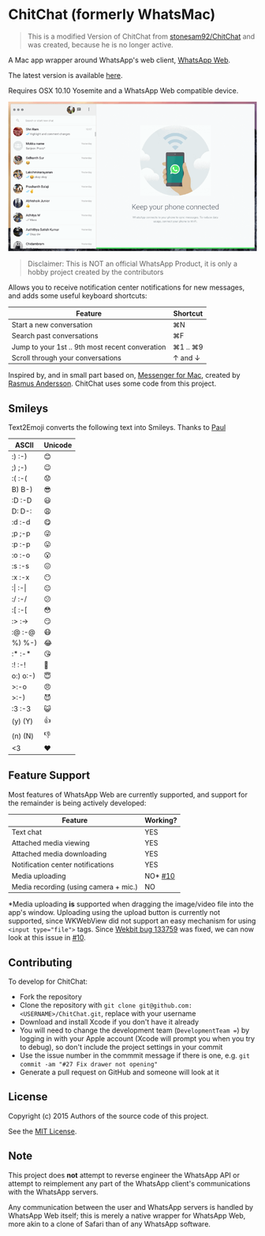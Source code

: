 # ChitChat (formerly WhatsMac)
> This is a modified Version of ChitChat from [stonesam92/ChitChat](https://github.com/stonesam92/ChitChat) and was created, because he is no longer active.

A Mac app wrapper around WhatsApp's web client, [WhatsApp Web](https://web.whatsapp.com).

The latest version is available [here](https://github.com/Neo11/ChitChat/releases/latest).

Requires OSX 10.10 Yosemite and a WhatsApp Web compatible device.

![WhatsMac Screenshot](/ScreenShot.png "ChitChat Screenshot")

> Disclaimer: This is NOT an official WhatsApp Product, it is only a hobby project created by the contributors

Allows you to receive notification center notifications for new messages, and adds some useful keyboard shortcuts:

| Feature                                        | Shortcut  |
|------------------------------------------------|-----------|
| Start a new conversation                       | ⌘N        |
| Search past conversations                      | ⌘F        |
| Jump to your 1st .. 9th most recent converation| ⌘1 .. ⌘9  |
| Scroll through your conversations              | ↑ and ↓   |

Inspired by, and in small part based on, [Messenger for Mac](http://fbmacmessenger.rsms.me/), created by [Rasmus Andersson](https://twitter.com/rsms). ChitChat uses some code from this project.

## Smileys

Text2Emoji converts the following text into Smileys. Thanks to [Paul](https://github.com/c-o-m-m-a-n-d-e-r)

|ASCII        |Unicode|
|-------------|-------|
|:) :-)       |😊     |
|;) ;-)       |😉     |
|:( :-(       |😟     |
|B)  B-)      |😎     |
|:D :-D       |😃     |
|D: D-:       |😩     |
|:d :-d       |😋     |
|;p ;-p       |😜     |
|:p :-p       |😛     |
|:o :-o       |😮     |
|:s :-s       |😖     |
|:x :-x       |😶     |
|:\| :-\|     |😐     |
|:/ :-/       |😕     |
|:[ :-[       |😳     |
|:> :->       |😏     |
|:@ :-@       |😷     |
|%) %-)       |😂     |
|:\* :-\*     |😘     |
|:! :-!       |😬     |
|o:) o:-)     |😇     |
|>:-o         |😠     |
|>:-)         |😈     |
|:3 :-3       |😺     |
|(y) (Y)      |👍     |
|(n) (N)      |👎     |
|<3           |❤️     |

## Feature Support

Most features of WhatsApp Web are currently supported, and support for the remainder is being actively developed:

| Feature                                 | Working?  |
|-----------------------------------------|-----------|
| Text chat                               | YES       |
| Attached media viewing                  | YES       |
| Attached media downloading              | YES       |
| Notification center notifications       | YES       |
| Media uploading                         | NO\* [#10](https://github.com/Neo11/ChitChat/issues/10)     |
| Media recording (using camera + mic.)   | NO        |

\*Media uploading **is** supported when dragging the image/video file into the app's window. Uploading using the upload button is currently not supported, since WKWebView did not support an easy mechanism for using `<input type="file">` tags. Since [Wekbit bug 133759](https://bugs.webkit.org/show_bug.cgi?id=137759) was fixed, we can now look at this issue in [#10](https://github.com/Neo11/ChitChat/issues/10).

## Contributing

To develop for ChitChat:
* Fork the repository
* Clone the repository with ```git clone git@github.com:<USERNAME>/ChitChat.git```, replace <USERNAME> with your username
* Download and install Xcode if you don't have it already
* You will need to change the development team (```DevelopmentTeam =```) by logging in with your Apple account (Xcode will prompt you when you try to debug), so don't include the project settings in your commit
* Use the issue number in the commmit message if there is one, e.g. ```git commit -am "#27 Fix drawer not opening"```
* Generate a pull request on GitHub and someone will look at it

## License

Copyright (c) 2015 Authors of the source code of this project.

See the [MIT License](./LICENSE.md).

## Note

This project does **not** attempt to reverse engineer the WhatsApp API or attempt to reimplement any part of the WhatsApp client's communications with the WhatsApp servers.

Any communication between the user and WhatsApp servers is handled by WhatsApp Web itself; this is merely a native wrapper for WhatsApp Web, more akin to a clone of Safari than of any WhatsApp software.
